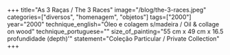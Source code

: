 +++
title="As 3 Raças / The 3 Races"
image="/blog/the-3-races.jpeg"
categories=["diversos", "homenagem", "objetos"]
tags=["2000"]
year="2000"
technique_english="Óleo e colagem s/madeira / Oil & collage on wood"
technique_portuguese=""
size_of_painting="55 cm x 49 cm x 16.5 profundidade (depth)'"
statement="Coleção Particular / Private Collection"
+++

